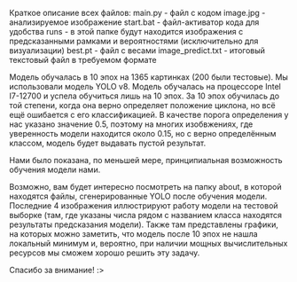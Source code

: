Краткое описание всех файлов:
main.py - файл с кодом
image.jpg - анализируемое изображение
start.bat - файл-активатор кода для удобства
runs - в этой папке будут находится изображения с предсказанными рамками и вероятностями (исключительно для визуализации)
best.pt - файл с весами
image_predict.txt - итоговый текстовый файл в требуемом формате

Модель обучалась в 10 эпох на 1365 картинках (200 были тестовые). Мы использовали модель YOLO v8. Модель обучалась на процессоре Intel I7-12700 и успела обучиться лишь на 10 эпох. За 10 эпох обучилась до той степени, когда она верно определяет положение циклона, но всё ещё ошибается с его классификацией. В качестве порога определения у нас указано значение 0.5, поэтому на многих изобвжениях, где уверенность модели находится около 0.15, но с верно определённым классом, модель будет выдавать пустой результат. 

Нами было показана, по меньшей мере, принципиальная возможность обучения модели нами.

Возможно, вам будет интересно посмотреть на папку about, в которой находятся файлы, сгенерированные YOLO после обучения модели. Последние 4 изображения иллюстрируют работу модели на тестовой выборке (там, где указаны числа рядом с названием класса находятся результаты предсказания модели). Также там представлены графики, на которых можно заметить, что модель после 10 эпох не нашла локальный минимум и, вероятно, при наличии мощных вычислительных ресурсов мы сможем хорошо решить эту задачу.

Спасибо за внимание! :>


